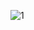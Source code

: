 ![1](https://user-images.githubusercontent.com/89178225/213966787-452fe898-dc86-49ce-a5db-e8426a454be3.PNG)
